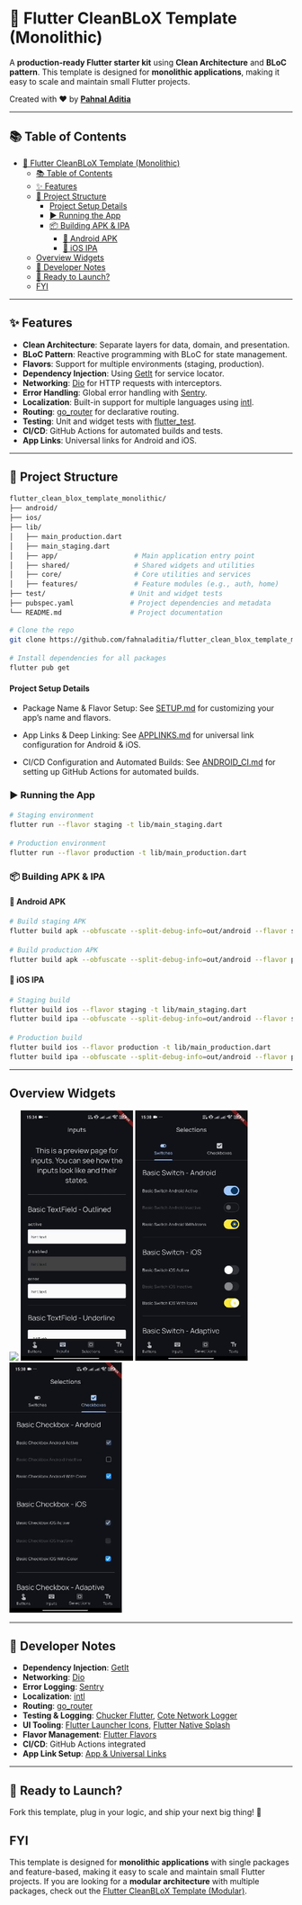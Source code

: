 # 🚀 Flutter CleanBLoX Template (Monolithic)

A **production-ready Flutter starter kit** using **Clean Architecture** and **BLoC pattern**.
This template is designed for **monolithic applications**, making it easy to scale and maintain small Flutter projects.

Created with ❤️ by [**Pahnal Aditia**](https://www.linkedin.com/in/pahnaladitia)

---

## 📚 Table of Contents

- [🚀 Flutter CleanBLoX Template (Monolithic)](#-flutter-cleanblox-template-monolithic)
  - [📚 Table of Contents](#-table-of-contents)
  - [✨ Features](#-features)
  - [📁 Project Structure](#-project-structure)
      - [Project Setup Details](#project-setup-details)
    - [▶️ Running the App](#️-running-the-app)
    - [📦 Building APK \& IPA](#-building-apk--ipa)
      - [📱 Android APK](#-android-apk)
      - [🍏 iOS IPA](#-ios-ipa)
  - [Overview Widgets](#overview-widgets)
  - [📝 Developer Notes](#-developer-notes)
  - [🚀 Ready to Launch?](#-ready-to-launch)
  - [FYI](#fyi)

---

## ✨ Features

- **Clean Architecture**: Separate layers for data, domain, and presentation.
- **BLoC Pattern**: Reactive programming with BLoC for state management.
- **Flavors**: Support for multiple environments (staging, production).
- **Dependency Injection**: Using [GetIt](https://pub.dev/packages/get_it) for service locator.
- **Networking**: [Dio](https://pub.dev/packages/dio) for HTTP requests with interceptors.
- **Error Handling**: Global error handling with [Sentry](https://docs.sentry.io/platforms/flutter/).
- **Localization**: Built-in support for multiple languages using [intl](https://pub.dev/packages/intl).
- **Routing**: [go_router](https://pub.dev/packages/go_router) for declarative routing.
- **Testing**: Unit and widget tests with [flutter_test](https://api.flutter.dev/flutter/flutter_test/flutter_test-library.html).
- **CI/CD**: GitHub Actions for automated builds and tests.
- **App Links**: Universal links for Android and iOS.

---

## 📁 Project Structure

```bash
flutter_clean_blox_template_monolithic/
├── android/
├── ios/
├── lib/
│   ├── main_production.dart
│   ├── main_staging.dart
│   ├── app/                   # Main application entry point
│   ├── shared/                # Shared widgets and utilities
│   ├── core/                  # Core utilities and services
│   ├── features/              # Feature modules (e.g., auth, home)
├── test/                     # Unit and widget tests
├── pubspec.yaml              # Project dependencies and metadata
└── README.md                 # Project documentation
```

```bash
# Clone the repo
git clone https://github.com/fahnaladitia/flutter_clean_blox_template_monolithic.git

# Install dependencies for all packages
flutter pub get
```

#### Project Setup Details

- Package Name & Flavor Setup:
See [SETUP.md](docs/SETUP.md) for customizing your app’s name and flavors.

- App Links & Deep Linking:
See [APPLINKS.md](docs/APPLINKS.md) for universal link configuration for Android & iOS.

- CI/CD Configuration and Automated Builds:
See [ANDROID_CI.md](docs/ANDROID_CI.md) for setting up GitHub Actions for automated builds.

### ▶️ Running the App

```bash
# Staging environment
flutter run --flavor staging -t lib/main_staging.dart

# Production environment
flutter run --flavor production -t lib/main_production.dart
```

### 📦 Building APK & IPA

#### 📱 Android APK

```bash
# Build staging APK
flutter build apk --obfuscate --split-debug-info=out/android --flavor staging -t lib/main_staging.dart

# Build production APK
flutter build apk --obfuscate --split-debug-info=out/android --flavor production -t lib/main_production.dart
```

#### 🍏 iOS IPA

```bash
# Staging build
flutter build ios --flavor staging -t lib/main_staging.dart
flutter build ipa --obfuscate --split-debug-info=out/android --flavor staging -t lib/main_staging.dart

# Production build
flutter build ios --flavor production -t lib/main_production.dart
flutter build ipa --obfuscate --split-debug-info=out/android --flavor production -t lib/main_production.dart
```

---


## Overview Widgets

<p float="left">
  <img src="docs/media/button.gif" width="200" />
  <img src="docs/media/inputs.gif" width="200" />
  <img src="docs/media/switchs.gif" width="200" />
  <img src="docs/media/checkboxs.gif" width="200" />
</p>

---

## 📝 Developer Notes

- **Dependency Injection**: [GetIt](https://pub.dev/packages/get_it)  
- **Networking**: [Dio](https://pub.dev/packages/dio)  
- **Error Logging**: [Sentry](https://docs.sentry.io/platforms/flutter/)  
- **Localization**: [intl](https://pub.dev/packages/intl)  
- **Routing**: [go_router](https://pub.dev/packages/go_router)  
- **Testing & Logging**: [Chucker Flutter](https://pub.dev/packages/chucker_flutter), [Cote Network Logger](https://pub.dev/packages/cote_network_logger)  
- **UI Tooling**: [Flutter Launcher Icons](https://pub.dev/packages/flutter_launcher_icons), [Flutter Native Splash](https://pub.dev/packages/flutter_native_splash)  
- **Flavor Management**: [Flutter Flavors](https://docs.flutter.dev/deployment/flavors)  
- **CI/CD**: GitHub Actions integrated  
- **App Link Setup**: [App & Universal Links](https://docs.flutter.dev/cookbook/navigation/set-up-app-links)

---

## 🚀 Ready to Launch?

Fork this template, plug in your logic, and ship your next big thing! 🎯

## FYI
This template is designed for **monolithic applications** with single packages and feature-based, making it easy to scale and maintain small Flutter projects.
If you are looking for a **modular architecture** with multiple packages, check out the [Flutter CleanBLoX Template (Modular)](https://github.com/fahnaladitia/flutter_clean_blox_template_modular).